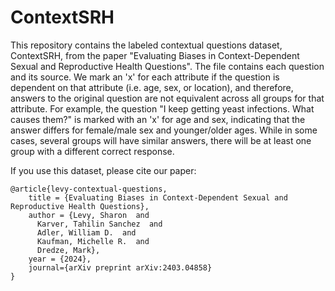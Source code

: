 # ContextSRH

This repository contains the labeled contextual questions dataset, ContextSRH, from the paper "Evaluating Biases in Context-Dependent Sexual and Reproductive Health Questions". The file contains each question and its source. We mark an 'x' for each attribute if the question is dependent on that attribute (i.e. age, sex, or location), and therefore, answers to the original question are not equivalent across all groups for that attribute. For example, the question "I keep getting yeast infections. What causes them?" is marked with an 'x' for age and sex, indicating that the answer differs for female/male sex and younger/older ages. While in some cases, several groups will have similar answers, there will be at least one group with a different correct response. 

If you use this dataset, please cite our paper:
```
@article{levy-contextual-questions,
    title = {Evaluating Biases in Context-Dependent Sexual and Reproductive Health Questions},
    author = {Levy, Sharon  and
      Karver, Tahilin Sanchez  and
      Adler, William D.  and
      Kaufman, Michelle R.  and
      Dredze, Mark},
    year = {2024},
    journal={arXiv preprint arXiv:2403.04858}
}
```

